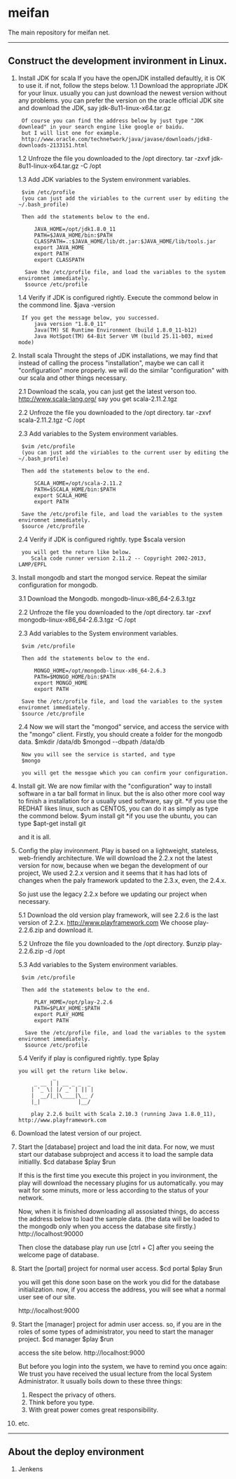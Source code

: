 meifan
======

The main repository for meifan net.

----------------------------------------------
Construct the development invironment in Linux.
----------------------------------------------
1. Install JDK for scala
    If you have the openJDK installed defaultly, it is OK to use it. if not, follow the steps below.
    1.1 Download the appropriate JDK for your linux. usually you can just download the newest version without any problems.
        you can prefer the version on the oracle official JDK site and download the JDK, say jdk-8u11-linux-x64.tar.gz 
        
        Of course you can find the address below by just type "JDK downlead" in your search engine like google or baidu.
        but I will list one for example.
        http://www.oracle.com/technetwork/java/javase/downloads/jdk8-downloads-2133151.html
 
    1.2 Unfroze the file you downloaded to the /opt directory.
        tar -zxvf jdk-8u11-linux-x64.tar.gz -C /opt

    1.3 Add JDK variables to the System environment variables.

        $vim /etc/profile
        (you can just add the viriables to the current user by editing the ~/.bash_profile)

        Then add the statements below to the end.

            JAVA_HOME=/opt/jdk1.8.0_11
            PATH=$JAVA_HOME/bin:$PATH
            CLASSPATH=.:$JAVA_HOME/lib/dt.jar:$JAVA_HOME/lib/tools.jar
            export JAVA_HOME
            export PATH
            export CLASSPATH

         Save the /etc/profile file, and load the variables to the system enviromnet immediately.
         $source /etc/profile

     1.4 Verify if JDK is configured rightly.
        Execute the commond below in the commond line.
        $java -version
        
        If you get the message below, you successed.
            java version "1.8.0_11"
            Java(TM) SE Runtime Environment (build 1.8.0_11-b12)
            Java HotSpot(TM) 64-Bit Server VM (build 25.11-b03, mixed mode)

2. Install scala
    Throught the steps of JDK installations, we may find that instead of calling the process "installation",
    maybe we can call it "configuration" more properly. we will do the similar "configuration" with our scala
    and other things necessary.

    2.1 Download the scala, you can just get the latest verson too.
        http://www.scala-lang.org/
        say you get scala-2.11.2.tgz

    2.2 Unfroze the file you downloaded to the /opt directory.
        tar -zxvf scala-2.11.2.tgz -C /opt

    2.3 Add variables to the System environment variables.

        $vim /etc/profile
        (you can just add the viriables to the current user by editing the ~/.bash_profile)

        Then add the statements below to the end.

            SCALA_HOME=/opt/scala-2.11.2
            PATH=$SCALA_HOME/bin:$PATH
            export SCALA_HOME
            export PATH

        Save the /etc/profile file, and load the variables to the system enviromnet immediately.
        $source /etc/profile

    2.4 Verify if JDK is configured rightly.
        type
        $scala version

        you will get the return like below.
           Scala code runner version 2.11.2 -- Copyright 2002-2013, LAMP/EPFL
 
3. Install mongodb and start the mongod service.
    Repeat the similar configuration for mongodb.

    3.1 Download the Mongodb. 
        mongodb-linux-x86_64-2.6.3.tgz

    2.2 Unfroze the file you downloaded to the /opt directory.
        tar -zxvf mongodb-linux-x86_64-2.6.3.tgz -C /opt

    2.3 Add variables to the System environment variables.

        $vim /etc/profile

        Then add the statements below to the end.

            MONGO_HOME=/opt/mongodb-linux-x86_64-2.6.3
            PATH=$MONGO_HOME/bin:$PATH
            export MONGO_HOME
            export PATH

        Save the /etc/profile file, and load the variables to the system enviromnet immediately.
        $source /etc/profile

    2.4 Now we will start the "mongod" service, and access the service with the "mongo" client.
        Firstly, you should create a folder for the mongodb data.
        $mkdir /data/db
        $mongod --dbpath /data/db

        Now you will see the service is started, and type
        $mongo

        you will get the messgae which you can confirm your configuration.

4. Install git.
    We are now fimilar with the "configuration" way to install software in a tar ball format in linux.
    but the is also other more cool way to finish a installation for a usually used software, say git.
       *if you use the REDHAT likes linux, such as CENTOS, you can do it as simply as type the commond below.
           $yum install git
       *if you use the ubuntu, you can type
           $apt-get install git

    and it is all.

5. Config the play invironment.
    Play is based on a lightweight, stateless, web-friendly architecture.
    We will download the 2.2.x not the latest version for now, because when we began the development of our project,
    We used 2.2.x version and it seems that it has had lots of changes when the paly framework updated to the 2.3.x, even, the 2.4.x.

    So just use the legacy 2.2.x before we updating our project when necessary.

    5.1 Download the old version play framework, will see 2.2.6 is the last version of 2.2.x.
        http://www.playframework.com
        We choose play-2.2.6.zip and download it.

    5.2 Unfroze the file you downloaded to the /opt directory.
        $unzip play-2.2.6.zip -d /opt

    5.3 Add variables to the System environment variables.

        $vim /etc/profile

        Then add the statements below to the end.

            PLAY_HOME=/opt/play-2.2.6
            PATH=$PLAY_HOME:$PATH
            export PLAY_HOME
            export PATH

         Save the /etc/profile file, and load the variables to the system enviromnet immediately.
         $source /etc/profile

     5.4 Verify if play is configured rightly.
       type
       $play

       you will get the return like below.
                  _
            _ __ | | __ _ _  _
           | '_ \| |/ _' | || |
           |  __/|_|\____|\__ /
           |_|            |__/

           play 2.2.6 built with Scala 2.10.3 (running Java 1.8.0_11), http://www.playframework.com

6. Download the latest version of our project.

7. Start the [database] project and load the init data.
    For now, we must start our database subproject and access it to load the sample data initiallly.
    $cd database
    $play
    $run

    If this is the first time you execute this project in you invironment, the play will download the necessary plugins for us automatically.
    you may wait for some minuts, more or less according to the status of your network.

    Now, when it is finished downloading all assosiated things, do access the address below to load the sample data.
    (the data will be loaded to the mongodb only when you access the database site firstly.)
    http://localhost:90000

    Then close the database play run use [ctrl + C] after you seeing the welcome page of database.

8. Start the [portal] project for normal user access.
    $cd portal
    $play
    $run

    you will get this done soon base on the work you did for the database initialization.
    now, if you access the address, you will see what a normal user see of our site.

    http://localhost:9000 

9. Start the [manager] project for admin user access.
   so, if you are in the roles of some types of administrator, you need to start the manager project.
   $cd  manager
   $play
   $run

   access the site below.
   http://localhost:9000
 
   But before you login into the system, we have to remind you once again:
   We trust you have received the usual lecture from the local System Administrator.
   It usually boils down to these three things:
    1) Respect the privacy of others.
    2) Think before you type.
    3) With great power comes great responsibility. 

10. etc.


--------------------------------------
About the deploy environment
--------------------------------------
1. Jenkens





